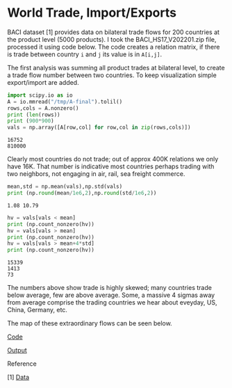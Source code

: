# World Trade, Import/Exports

BACI dataset [1] provides data on bilateral trade flows for 200
countries at the product level (5000 products). I took the
BACI_HS17_V202201.zip file, processed it using code below.  The code
creates a relation matrix, if there is trade between country `i` and
`j` its value is in `A[i,j]`.

The first analysis was summing all product trades at bilateral level,
to create a trade flow number between two countries. To keep
visualization simple export/import are added.

```python
import scipy.io as io
A = io.mmread("/tmp/A-final").tolil()
rows,cols = A.nonzero()
print (len(rows))
print (900*900)
vals = np.array([A[row,col] for row,col in zip(rows,cols)])
```

```text
16752
810000
```

Clearly most countries do not trade; out of approx 400K relations we
only have 16K. That number is indicative most countries perhaps
trading with two neighbors, not engaging in air, rail, sea freight
commerce.

```python
mean,std = np.mean(vals),np.std(vals)
print (np.round(mean/1e6,2),np.round(std/1e6,2))
```

```text
1.08 10.79
```

```python
hv = vals[vals < mean]
print (np.count_nonzero(hv))
hv = vals[vals > mean]
print (np.count_nonzero(hv))
hv = vals[vals > mean+4*std]
print (np.count_nonzero(hv))
```

```text
15339
1413
73
```

The numbers above show trade is highly skewed; many countries trade
below average, few are above average. Some, a massive 4 sigmas away
from average comprise the trading countries we hear about eveyday,
US, China, Germany, etc.

The map of these extraordinary flows can be seen below.

[Code](baci.py)

[Output](trade-out.html)

Reference

[1] [Data](http://www.cepii.fr/CEPII/en/bdd_modele/bdd_modele_item.asp?id=37)

